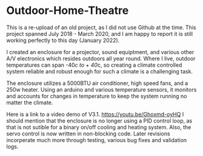 # Outdoor-Home-Theatre

This is a re-upload of an old project, as I did not use Github at the time. This project spanned July 2018 - March 2020, and I am happy to report it is still working perfectly to this day (January 2022). 

I created an enclosure for a projector, sound equiptment, and various other A/V electronics which resides outdoors all year round. Where I live, outdoor temperatures can span -40*c to + 40*c, so creating a climate controlled system reliable and robust enough for such a climate is a challenging task. 

The enclosure utilizes a 5000BTU air conditioner, high speed fans, and a 250w heater. Using an arduino and various temperature sensors, it monitors and accounts for changes in temperature to keep the system running no matter the climate.


Here is a link to a video demo of V3.1.
<https://youtu.be/Ghoxmd-oyHQ>
I should mention that the enclosure is no longer using a PID control loop, as that is not sutible for a binary on/off cooling and heating system.
Also, the servo control is now written in non-blocking code.
Later revisions incorperate much more through testing, various bug fixes and validation logs.
